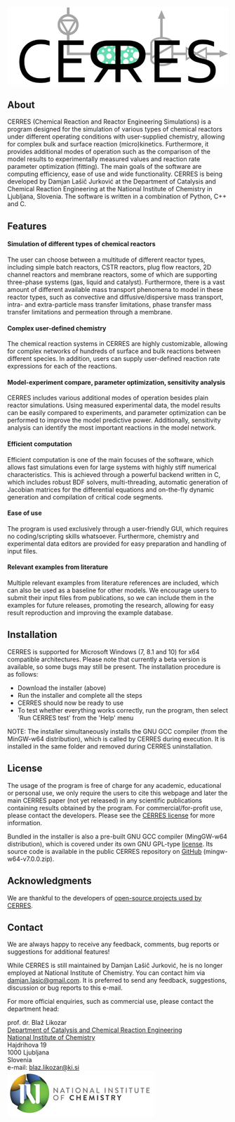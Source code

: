 <p align="center">
  <img src="https://raw.githubusercontent.com/DamjanLasicJurkovic/CERRES_public/master/CERRES_logo_webpage.png" alt="CERRES logo image">
</p>

<link rel="shortcut icon" type="image/ico" href="favicon.ico">

## About
CERRES (Chemical Reaction and Reactor Engineering Simulations) is a program designed for the simulation of various types of chemical reactors under different operating conditions with user-supplied chemistry, allowing for complex bulk and surface reaction (micro)kinetics. Furthermore, it provides additional modes of operation such as the comparison of the model results to experimentally measured values and reaction rate parameter optimization (fitting). The main goals of the software are computing efficiency, ease of use and wide functionality. CERRES is being developed by Damjan Lašič Jurković at the Department of Catalysis and Chemical Reaction Engineering at the National Institute of Chemistry in Ljubljana, Slovenia. The software is written in a combination of Python, C++ and C.

## Features
#### Simulation of different types of chemical reactors
The user can choose between a multitude of different reactor types, including simple batch reactors, CSTR reactors, plug flow reactors, 2D channel reactors and membrane reactors, some of which are supporting three-phase systems (gas, liquid and catalyst). Furthermore, there is a vast amount of different available mass transport phenomena to model in these reactor types, such as convective and diffusive/dispersive mass transport, intra- and extra-particle mass transfer limitations, phase transfer mass transfer limitations and permeation through a membrane.
#### Complex user-defined chemistry
The chemical reaction systems in CERRES are highly customizable, allowing for complex networks of hundreds of surface and bulk reactions between different species. In addition, users can supply user-defined reaction rate expressions for each of the reactions.
#### Model-experiment compare, parameter optimization, sensitivity analysis
CERRES includes various additional modes of operation besides plain reactor simulations. Using measured experimental data, the model results can be easily compared to experiments, and parameter optimization can be performed to improve the model predictive power. Additionally, sensitivity analysis can identify the most important reactions in the model network.
#### Efficient computation
Efficient computation is one of the main focuses of the software, which allows fast simulations even for large systems with highly stiff numerical characteristics. This is achieved through a powerful backend written in C, which includes robust BDF solvers, multi-threading, automatic generation of Jacobian matrices for the differential equations and on-the-fly dynamic generation and compilation of critical code segments.
#### Ease of use
The program is used exclusively through a user-friendly GUI, which requires no coding/scripting skills whatsoever. Furthermore, chemistry and experimental data editors are provided for easy preparation and handling of input files.
#### Relevant examples from literature
Multiple relevant examples from literature references are included, which can also be used as a baseline for other models. We encourage users to submit their input files from publications, so we can include them in the examples for future releases, promoting the research, allowing for easy result reproduction and improving the example database.

## Installation
CERRES is supported for Microsoft Windows (7, 8.1 and 10) for x64 compatible architectures. Please note that currently a beta version is available, so some bugs may still be present. The installation procedure is as follows:
- Download the installer (above)
- Run the installer and complete all the steps
- CERRES should now be ready to use
- To test whether everything works correctly, run the program, then select 'Run CERRES test' from the 'Help' menu

NOTE: The installer simultaneously installs the GNU GCC compiler (from the MinGW-w64 distribution), which is called by CERRES during execution. It is installed in the same folder and removed during CERRES uninstallation.

## License
The usage of the program is free of charge for any academic, educational or personal use, we only require the users to cite this webpage and later the main CERRES paper (not yet released) in any scientific publications containing results obtained by the program. For commercial/for-profit use, please contact the developers. Please see the [CERRES license](https://www.cerres.org/LICENSE_CERRES.txt) for more information.

Bundled in the installer is also a pre-built GNU GCC compiler (MingGW-w64 distribution), which is covered under its own GNU GPL-type [license](https://www.cerres.org/LICENSE_MinGW-w64.txt). Its source code is available in the public CERRES repository on [GitHub](https://github.com/DamjanLasicJurkovic/CERRES_public) (mingw-w64-v7.0.0.zip).

## Acknowledgments
We are thankful to the developers of [open-source projects used by CERRES](https://www.cerres.org/libs.html).

## Contact
We are always happy to receive any feedback, comments, bug reports or suggestions for additional features!

While CERRES is still maintained by Damjan Lašič Jurković, he is no longer employed at National Institute of Chemistry. You can contact him via damjan.lasic@gmail.com. It is preferred to send any feedback, suggestions, discussion or bug reports to this e-mail.

For more official enquiries, such as commercial use, please contact the department head:

prof. dr. Blaž Likozar<br>
[Department of Catalysis and Chemical Reaction Engineering](https://www.ki.si/en/departments/d13-department-of-catalysis-and-chemical-reaction-engineering/)<br>
[National Institute of Chemistry](https://www.ki.si/en/)<br>
Hajdrihova 19<br>
1000 Ljubljana<br>
Slovenia<br>
e-mail: blaz.likozar@ki.si<br>
![KI logo](https://raw.githubusercontent.com/DamjanLasicJurkovic/CERRES_public/master/KI_logo_small.png)
